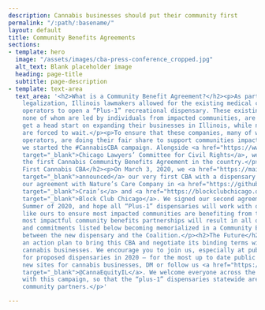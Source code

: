 ```yaml
---
description: Cannabis businesses should put their community first
permalink: "/:path/:basename/"
layout: default
title: Community Benefits Agreements
sections:
- template: hero
  image: "/assets/images/cba-press-conference_cropped.jpg"
  alt_text: Blank placeholder image
  heading: page-title
  subtitle: page-description
- template: text-area
  text_area: '<h2>What is a Community Benefit Agreement?</h2><p>As part of cannabis
    legalization, Illinois lawmakers allowed for the existing medical cannabis dispensary
    operators to open a “Plus-1” recreational dispensary. These existing operators,
    none of whom are led by individuals from impacted communities, are allowed to
    get a head start on expanding their businesses in Illinois, while new entrepreneurs
    are forced to wait.</p><p>To ensure that these companies, many of whom are multi-state
    operators, are doing their fair share to support communities impacted by prohibition,
    we started the #CannabisCBA campaign. Alongside <a href="https://www.clccrul.org/"
    target="_blank">Chicago Lawyers’ Committee for Civil Rights</a>, we’ve drafted
    the first Cannabis Community Benefits Agreement in the country.</p><h2>The Country''s
    First Cannabis CBA</h2><p>On March 3, 2020, we <a href="https://mailchi.mp/clccrul/cannabis-equity-coalition-natures-care-cba"
    target="_blank">announced</a> our very first CBA with a dispensary! Read about
    our agreement with Nature’s Care Company in <a href="https://github.com/Code-For-Chicago/cecil_website/raw/master/src/images/Crains_cba.pdf"
    target="_blank">Crain’s</a> and <a href="https://blockclubchicago.org/2020/03/06/weed-company-vows-to-hire-those-hurt-by-war-on-drugs-and-more-in-milestone-agreement-with-cannabis-equity-coalition/"
    target="_blank">Block Club Chicago</a>. We signed our second agreement in the
    Summer of 2020, and hope all “Plus-1” dispensaries will work with organizations
    like ours to ensure most impacted communities are benefiting from these dispensaries.</p><p>The
    most impactful community benefits partnerships will result in all of the goals
    and commitments listed below becoming memorialized in a Community Benefits Agreement
    between the new dispensary and the Coalition.</p><h2>The Future</h2><p>We have
    an action plan to bring this CBA and negotiate its binding terms with licensed
    cannabis businesses. We encourage you to join us, especially at public meetings
    for proposed dispensaries in 2020 — for the most up to date public meetings regarding
    new sites for cannabis businesses, DM or follow us <a href="https://www.facebook.com/CannaEquityIL"
    target="_blank">@CannaEquityIL</a>. We welcome everyone across the state to engage
    with this campaign, so that the “plus-1” dispensaries statewide are working with
    community partners.</p>'

---
```

